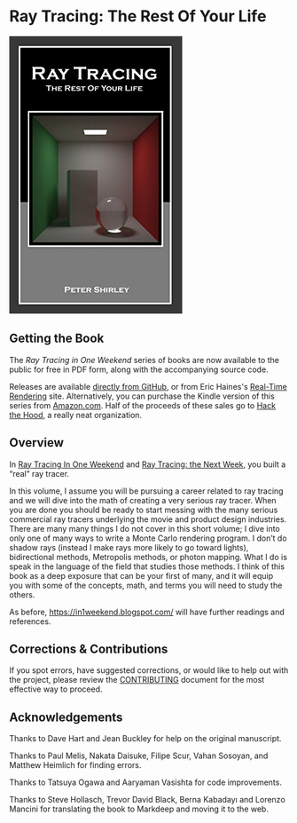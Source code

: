Ray Tracing: The Rest Of Your Life
====================================================================================================

![Ray Tracing: The Rest Of Your Life](../images/RTRestOfYourLife.jpg)


Getting the Book
-----------------
The _Ray Tracing in One Weekend_ series of books are now available to the public for free in PDF
form, along with the accompanying source code.

Releases are available [directly from GitHub][], or from Eric Haines's [Real-Time Rendering][] site.
Alternatively, you can purchase the Kindle version of this series from [Amazon.com][]. Half of the
proceeds of these sales go to [Hack the Hood][], a really neat organization.


Overview
---------
In [Ray Tracing In One Weekend][] and [Ray Tracing: the Next Week][], you built a “real” ray tracer.

In this volume, I assume you will be pursuing a career related to ray tracing and we will dive into
the math of creating a very serious ray tracer. When you are done you should be ready to start
messing with the many serious commercial ray tracers underlying the movie and product design
industries. There are many many things I do not cover in this short volume; I dive into only one of
many ways to write a Monte Carlo rendering program. I don’t do shadow rays (instead I make rays more
likely to go toward lights), bidirectional methods, Metropolis methods, or photon mapping. What I do
is speak in the language of the field that studies those methods. I think of this book as a deep
exposure that can be your first of many, and it will equip you with some of the concepts, math, and
terms you will need to study the others.

As before, https://in1weekend.blogspot.com/ will have further readings and references.


Corrections & Contributions
----------------------------
If you spot errors, have suggested corrections, or would like to help out with the project, please
review the [CONTRIBUTING][] document for the most effective way to proceed.





Acknowledgements
-----------------
Thanks to Dave Hart and Jean Buckley for help on the original manuscript.

Thanks to Paul Melis, Nakata Daisuke, Filipe Scur, Vahan Sosoyan, and Matthew Heimlich for finding
errors.

Thanks to Tatsuya Ogawa and Aaryaman Vasishta for code improvements.

Thanks to Steve Hollasch, Trevor David Black, Berna Kabadayı and Lorenzo Mancini for translating the
book to Markdeep and moving it to the web.



[Amazon.com]:                 https://amazon.com/dp/B01DN58P8C
[CONTRIBUTING]:               ../CONTRIBUTING.md
[directly from GitHub]:       https://github.com/raytracing/raytracing.github.io/releases/
[Hack the Hood]:              http://www.hackthehood.org/
[Ray Tracing In One Weekend]: ../InOneWeekend/
[Ray Tracing: The Next Week]: ../TheNextWeek/
[Real-Time Rendering]:        http://www.realtimerendering.com/#books-small-table
[submit issues via GitHub]:   https://github.com/raytracing/raytracing.github.io/issues/
